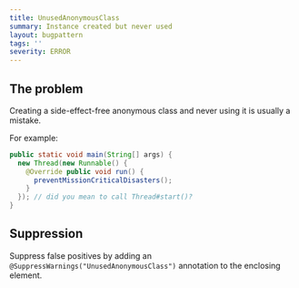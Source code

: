 ```yaml
---
title: UnusedAnonymousClass
summary: Instance created but never used
layout: bugpattern
tags: ''
severity: ERROR
---
```


<!--
*** AUTO-GENERATED, DO NOT MODIFY ***
To make changes, edit the @BugPattern annotation or the explanation in docs/bugpattern.
-->

## The problem
Creating a side-effect-free anonymous class and never using it is usually
a mistake.

For example:

```java
public static void main(String[] args) {
  new Thread(new Runnable() {
    @Override public void run() {
      preventMissionCriticalDisasters();
    }
  }); // did you mean to call Thread#start()?
}
```

## Suppression
Suppress false positives by adding an `@SuppressWarnings("UnusedAnonymousClass")` annotation to the enclosing element.
